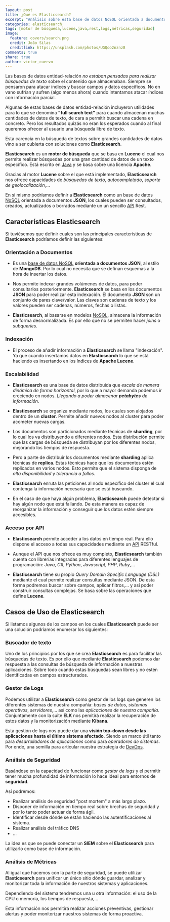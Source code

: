 ```yaml
---
layout: post
title: ¿Qué es Elasticsearch?
excerpt: "Análisis sobre esta base de datos NoSQL orientada a documentos y a la búsqueda de textos"
categories: elasticsearch
tags: [motor de búsqueda,lucene,java,rest,logs,métricas,seguridad]
image:
  feature: covers/search.png
  credit: João Silas
  creditlink: https://unsplash.com/photos/UGQoo2nznz8
comments: true
share: true
author: victor_cuervo
---
```


Las bases de datos entidad-relación *no estaban pensadas para realizar búsquedas de texto* sobre el contenido que almacenaban. Siempre se pensaron para atacar índices y buscar campos y datos específicos. No en vano sufrían y sufren (algo menos ahora) cuando intentamos atacar índices con información parcial.

Algunas de estas bases de datos entidad-relación incluyeron utilidades para lo que se denomina **"full search text"** para cuando almacenan muchas cantidades de datos de texto, de cara a permitir buscar una cadena en concreto. Pero los resultados quizás no eran los esperados cuando al final queremos ofrecer al usuario una búsqueda libre de texto.

Esta carencia en la búsqueda de textos sobre grandes cantidades de datos vino a ser cubierta con soluciones como **Elasticsearch**.

**Elasticsearch** es un **motor de búsqueda** que se basa en **Lucene** el cual nos permite realizar búsquedas por una gran cantidad de datos de un texto específico. Está escrito en [Java][Java] y se basa sobre una licencia **Apache**.

Gracias al motor **Lucene** sobre el que está implementado, **Elasticsearch** nos ofrece capacidades de *búsquedas de texto*, *autocompletado*, *soporte de geolocalización*,...

En si mismo podríamos definir a **Elasticsearch** como un base de datos [NoSQL][NOSQL] orientada a documentos **JSON**, los cuales pueden ser consultados, creados, actualizados o borrados mediante un un sencillo [API][API] Rest.

## Características Elasticsearch

Si tuviésemos que definir cuales son las principales características de **Elasticsearch** podríamos definir las siguientes:

### Orientación a Documentos

* Es una [base de datos NoSQL][NOSQL] **orientada a documentos JSON**, al estilo de **MongoDB**. Por lo cual no necesita que se definan esquemas a la hora de insertar los datos.

* Nos permite indexar grandes volúmenes de datos, para poder consultarlos posteriormente.
**Elasticsearch** se basa en los documentos **JSON** para poder realizar esta indexación. El documento **JSON** son un conjunto de pares clave/valor. Las claves son cadenas de texto y los valores pueden ser cadenas, números, fechas o listas.

* **Elasticsearch**, al basarse en modelos [NoSQL][NOSQL], almacena la información de forma desnormalizada. Es por ello que no se permiten hacer *joins* o *subqueries*.

### Indexación

* El proceso de añadir información a **Elasticsearch** se llama "indexación". Ya que cuando insertamos datos en **Elasticsearch** lo que se está haciendo es insertando en los índices de **Apache Lucene**.

### Escalabilidad

* **Elasticsearch** es una base de datos distribuida que *escala de manera dinámica de forma horizontal*, por lo que a mayor demanda podemos ir creciendo en nodos. *Llegando a poder almacenar **petabytes** de información*.

* **Elasticsearch** se organiza mediante nodos, los cuales son alojados dentro de un **cluster**. Permite añadir nuevos nodos al cluster para poder acometer nuevas cargas.

* Los documentos son particionados mediante técnicas de **sharding**, por lo cual los va distribuyendo a diferentes nodos. Esta distribución permite que las cargas de búsqueda se distribuyan por los diferentes nodos, mejorando los tiempos de respuesta.

* Pero a parte de distribuir los documentos mediante **sharding** aplica técnicas de **replica**. Estas técnicas hace que los documentos estén replicados en varios nodos. Esto permite que el sistema disponga de *alta disponibilidad* y *tolerancia a fallos*.

* **Elasticsearch** enruta las peticiones al nodo específico del cluster el cual contenga la información necesaria que se está buscando.

* En el caso de que haya algún problema, **Elasticsearch** puede detectar si hay algún nodo que está fallando. De esta manera es capaz de reorganizar la información y conseguir que los datos estén siempre accesibles.

### Acceso por API

* **Elasticsearch** permite acceder a los datos en tiempo real. Para ello dispone el acceso a todas sus capacidades mediante un [API][API] RESTful.

* Aunque el API que nos ofrece es muy completo, **Elasticsearch** también cuenta con librerías integradas para diferentes lenguajes de programación: *Java*, *C#*, *Python*, *Javascript*, *PHP*, *Ruby*,...

* **Elasticsearch** tiene su propio *Query Domain Specific Language (DSL)* mediante el cual permite realizar consultas mediante JSON. De esta forma podremos buscar sobre campos, aplicar filtros,... y así poder construir consultas complejas. Se basa sobre las operaciones que define **Lucene**.

## Casos de Uso de Elasticsearch

Si listamos algunos de los campos en los cuales **Elasticsearch** puede ser una solución podríamos enumerar los siguientes:

### Buscador de texto
Uno de los principios por los que se crea **Elasticsearch** es para facilitar las búsquedas de texto. Es por ello que mediante **Elasticsearch** podemos dar respuesta a las consultas de búsqueda de información a nuestras aplicaciones. Sobre todo cuando estas búsquedas sean libres y no estén identificadas en campos estructurados.

### Gestor de Logs
Podemos utilizar a **Elasticsearch** como gestor de los logs que generen los diferentes sistemas de nuestra compañía: *bases de datos*, *sistemas operativos*, *servidores*,... así como las *aplicaciones de nuestra compañía*. Conjuntamente con la suite **ELK** nos pemitirá realizar la recuperación de estos datos y la monitorización mediante **Kibana**.

Esta gestión de logs nos puede dar una **visión top-down desde las aplicaciones hasta el último sistema afectado**. Siendo un marco útil tanto para *desarrolladores de aplicaciones* como para *operadores de sistemas*. Por ende, una semilla para articular nuestra estrategia de [DevOps][DevOps].

### Análisis de Seguridad
Basándose en la capacidad de funcionar como *gestor de logs* y el permitir tener mucha profundidad de información lo hace ideal para entornos de **seguridad**.

Así podremos:

* Realizar análisis de seguridad "post mortem" a más largo plazo.
* Disponer de información en tiempo real sobre brechas de seguridad y por lo tanto poder actuar de forma ágil.
* Identificar desde dónde se están haciendo las autentificaciones al sistema.
* Realizar análisis del tráfico DNS
* ...

La idea es que se puede conectar un **SIEM** sobre el **Elasticsearch** para utilizarlo como base de información.

### Análisis de Métricas
Al igual que hacemos con la parte de seguridad, se puede utilizar **Elasticsearch** para  unificar un único sitio dónde guardar, analizar y monitorizar toda la información de nuestros sistemas y aplicaciones.

Dependiendo del sistema tendremos una u otra información: el uso de la CPU o memoria, los tiempos de respuesta,...

Esta información nos permitirá realizar acciones preventivas, gestionar alertas y poder monitorizar nuestros sistemas de forma proactiva.


[Java]: http://www.manualweb.net/java/
[NOSQL]: {{site.url}}/nosql/
[API]: {{site.url}}/api-management/
[DevOps]: {{site.url}}/devops/

